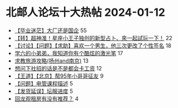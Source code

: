 # 北邮人论坛十大热帖 2024-01-12

- [【毕业迷茫】大厂还是国企](https://bbs.byr.cn/article/Job/2205526) 55
- [【转】超神准！星座小王子独创的新型占卜、來一起試玩一下！](https://bbs.byr.cn/article/Constellations/326533) 22
- [【讨论】【问题】【求助】喜欢一个男生，他三次更改了个性签名](https://bbs.byr.cn/article/Feeling/3205320) 18
- [学六的小弟弟，我知道你有个酷炫的激光笔](https://bbs.byr.cn/article/Picture/3357138) 17
- [求教旅游攻略(扬州and南京)](https://bbs.byr.cn/article/Talking/6409140) 13
- [想问下社招的话是不是都会卡工资](https://bbs.byr.cn/article/WorkLife/1209246) 12
- [【王道】【北京】帮95年小哥哥征友](https://bbs.byr.cn/article/Friends/2049625) 9
- [【问题】电管课程描述](https://bbs.byr.cn/article/GoAbroad/395717) 5
- [【发货延误】坛服进度](https://bbs.byr.cn/article/Tshirt/91284) 5
- [回龙观租房有没有推荐？](https://bbs.byr.cn/article/Home/136998) 4


